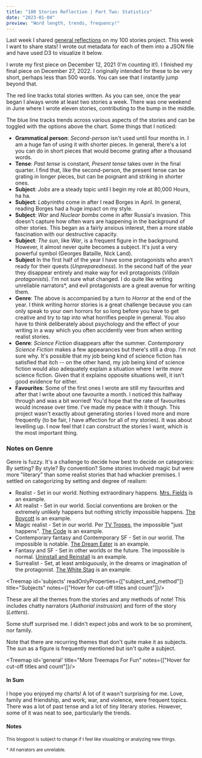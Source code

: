 ```yaml
---
title: "100 Stories Reflection | Part Two: Statistics"
date: "2023-01-04"
preview: "Word length, trends, frequency!"
---
```


<script>
	import Scatterplot from "$lib/components/Scatterplot.svelte";
	import MultilineChart from "$lib/components/MultilineChart.svelte";
	import Treemap from "$lib/components/Treemap.svelte";
</script>

Last week I shared [general reflections](/blog/100storiesreflection) on my 100 stories project. This week I want to share stats! I wrote out metadata for each of them into a JSON file and have used D3 to visualize it below.

<!-- <Scatterplot id='wordlength' title="Word Length" trend notes={["Hover for title and word length", "Line tracks length, averaged over two-week sections"]}/> -->

I wrote my first piece on December 12, 2021 (I'm counting it!). I finished my final piece on December 27, 2022. I originally intended for these to be very short, perhaps less than 500 words. You can see that I instantly jump beyond that.

<!-- <MultilineChart id="multiline" title="Trends" notes={["The red line tracks story count, broken into two-week sections", "The blue line tracks stories that include this property, broken into two-week sections"]}/> -->

The red line tracks total stories written. As you can see, once the year began I always wrote at least two stories a week. There was one weekend in June where I wrote eleven stories, contributing to the bump in the middle.

The blue line tracks trends across various aspects of the stories and can be toggled with the options above the chart. Some things that I noticed:

- **Grammatical person**: _Second-person_ isn't used until four months in. I am a huge fan of using it with shorter pieces. In general, there's a lot you can do in short pieces that would become grating after a thousand words.
- **Tense**: _Past tense_ is constant, _Present tense_ takes over in the final quarter. I find that, like the second-person, the present tense can be grating in longer pieces, but can be poignant and striking in shorter ones.
- **Subject**: _Jobs_ are a steady topic until I begin my role at 80,000 Hours, ha ha.
- **Subject**: _Labyrinths_ come in after I read Borges in April. In general, reading Borges had a huge impact on my style.
- **Subject**: _War_ and _Nuclear bombs_ come in after Russia's invasion. This doesn't capture how often wars are happening in the background of other stories. This began as a fairly anxious interest, then a more stable fascination with our destructive capacity.
- **Subject**: _The sun_, like _War_, is a frequent figure in the background. However, it almost never quite becomes a subject. It's just a very powerful symbol (Georges Bataille, Nick Land).
- **Subject** In the first half of the year I have some protagonists who aren't ready for their quests (_Unpreparedness_). In the second half of the year they disappear entirely and make way for evil protagonists (_Villain protagonists_). I'm not sure what changed. I do quite like writing unreliable narrators\*, and evil protagonists are a great avenue for writing them.
- **Genre**: The above is accompanied by a turn to _Horror_ at the end of the year. I think writing horror stories is a great challenge because you can only speak to your own horrors for so long before you have to get creative and try to tap into what horrifies people in general. You also have to think deliberately about psychology and the effect of your writing in a way which you often accidently veer from when writing realist stories.
- **Genre**: _Science Fiction_ disappears after the summer. _Contemporary Science Fiction_ makes a few appearances but there's still a drop. I'm not sure why. It's possible that my job being kind of science fiction has satisfied that itch -- on the other hand, my job being kind of science fiction would also adequately explain a situation where I write _more_ science fiction. Given that it explains opposite situations well, it isn't good evidence for either.
- **Favourites**: Some of the first ones I wrote are still my favourites and after that I write about one favourite a month. I noticed this halfway through and was a bit worried! You'd hope that the rate of favourites would increase over time. I've made my peace with it though. This project wasn't exactly about generating stories I loved more and more frequently (to be fair, I have affection for all of my stories). It was about levelling up. I now feel that I can construct the stories I want, which is the most important thing.

### Notes on Genre

Genre is fuzzy. It's a challenge to decide how best to decide on categories: By setting? By style? By convention? Some stories involved magic but were more "literary" than some realist stories that had whackier premises. I settled on categorizing by setting and degree of realism:

- Realist - Set in our world. Nothing extraordinary happens. [Mrs. Fields](/blog/mrsfields) is an example.
- Alt realist - Set in our world. Social conventions are broken or the extremely unlikely happens but nothing strictly impossible happens. [The Boycott](/blog/boycott) is an example.
- Magic realist - Set in our world. Per [TV Tropes](https://tvtropes.org/pmwiki/pmwiki.php/Main/MagicRealism), the impossible "just happens". [The Code](https://themetaworker.com/2022/08/15/three-microfictions-by-conor-barnes/) is an example.
- Contemporary fantasy and Contemporary SF - Set in our world. The impossible is notable. [The Dream Eater](https://thechambermagazine.com/2022/10/07/three-works-of-flash-fiction-by-conor-barnes-the-dream-eater-the-duel-and-void/) is an example.
- Fantasy and SF - Set in other worlds or the future. The impossible is normal. [Uninstall and Reinstall](https://flashboulevard.wordpress.com/2022/12/31/conor-barnes-all-the-digital-humans-are-kind-of-buggy/) is an example.
- Surrealist - Set, at least ambiguously, in the dreams or imagination of the protagonist. [The White Stag](/blog/whitestag) is an example.

<Treemap id='subjects' readOnlyProperties={["subject_and_method"]} title="Subjects" notes={["Hover for cut-off titles and count"]}/>

These are all the themes from the stories and any methods of note! This includes chatty narrators (_Authorial instrusion_) and form of the story (_Letters_).

Some stuff surprised me. I didn't expect jobs and work to be so prominent, nor family.

Note that there are recurring themes that don't quite make it as subjects. The sun as a figure is frequently mentioned but isn't quite a subject.

<Treemap id='general' title="More Treemaps For Fun" notes={["Hover for cut-off titles and count"]}/>

#### In Sum

I hope you enjoyed my charts! A lot of it wasn't surprising for me. Love, family and friendship, and work, war, and violence, were frequent topics. There was a lot of past tense and a lot of tiny literary stories. However, some of it was neat to see, particularly the trends.

<div style="height: 24px;"/>

#### Notes

<small style="display: block">This blogpost is subject to change if I feel like visualizing or analyzing new things.

\* All narrators are unreliable.
</small>
